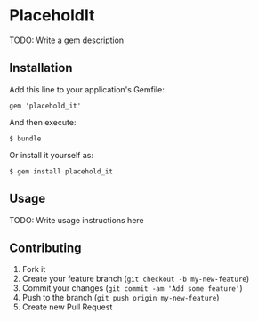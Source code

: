 # PlaceholdIt

TODO: Write a gem description

## Installation

Add this line to your application's Gemfile:

    gem 'placehold_it'

And then execute:

    $ bundle

Or install it yourself as:

    $ gem install placehold_it

## Usage

TODO: Write usage instructions here

## Contributing

1. Fork it
2. Create your feature branch (`git checkout -b my-new-feature`)
3. Commit your changes (`git commit -am 'Add some feature'`)
4. Push to the branch (`git push origin my-new-feature`)
5. Create new Pull Request
